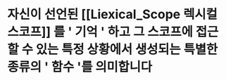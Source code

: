 
# 자신이 선언된 [[Liexical_Scope 렉시컬 스코프]] 를 ' 기억 ' 하고 그 스코프에 접근할 수 있는 특정 상황에서 생성되는 특별한 종류의 ' 함수 '를 의미합니다

